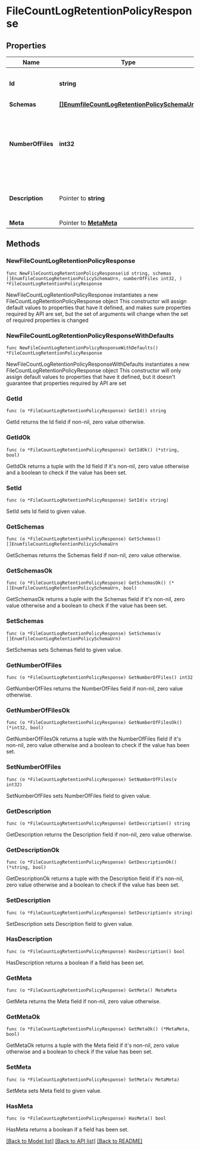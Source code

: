 # FileCountLogRetentionPolicyResponse

## Properties

Name | Type | Description | Notes
------------ | ------------- | ------------- | -------------
**Id** | **string** | Name of the Log Retention Policy | 
**Schemas** | [**[]EnumfileCountLogRetentionPolicySchemaUrn**](EnumfileCountLogRetentionPolicySchemaUrn.md) |  | 
**NumberOfFiles** | **int32** | Specifies the number of archived log files to retain before the oldest ones are cleaned. | 
**Description** | Pointer to **string** | A description for this Log Retention Policy | [optional] 
**Meta** | Pointer to [**MetaMeta**](MetaMeta.md) |  | [optional] 

## Methods

### NewFileCountLogRetentionPolicyResponse

`func NewFileCountLogRetentionPolicyResponse(id string, schemas []EnumfileCountLogRetentionPolicySchemaUrn, numberOfFiles int32, ) *FileCountLogRetentionPolicyResponse`

NewFileCountLogRetentionPolicyResponse instantiates a new FileCountLogRetentionPolicyResponse object
This constructor will assign default values to properties that have it defined,
and makes sure properties required by API are set, but the set of arguments
will change when the set of required properties is changed

### NewFileCountLogRetentionPolicyResponseWithDefaults

`func NewFileCountLogRetentionPolicyResponseWithDefaults() *FileCountLogRetentionPolicyResponse`

NewFileCountLogRetentionPolicyResponseWithDefaults instantiates a new FileCountLogRetentionPolicyResponse object
This constructor will only assign default values to properties that have it defined,
but it doesn't guarantee that properties required by API are set

### GetId

`func (o *FileCountLogRetentionPolicyResponse) GetId() string`

GetId returns the Id field if non-nil, zero value otherwise.

### GetIdOk

`func (o *FileCountLogRetentionPolicyResponse) GetIdOk() (*string, bool)`

GetIdOk returns a tuple with the Id field if it's non-nil, zero value otherwise
and a boolean to check if the value has been set.

### SetId

`func (o *FileCountLogRetentionPolicyResponse) SetId(v string)`

SetId sets Id field to given value.


### GetSchemas

`func (o *FileCountLogRetentionPolicyResponse) GetSchemas() []EnumfileCountLogRetentionPolicySchemaUrn`

GetSchemas returns the Schemas field if non-nil, zero value otherwise.

### GetSchemasOk

`func (o *FileCountLogRetentionPolicyResponse) GetSchemasOk() (*[]EnumfileCountLogRetentionPolicySchemaUrn, bool)`

GetSchemasOk returns a tuple with the Schemas field if it's non-nil, zero value otherwise
and a boolean to check if the value has been set.

### SetSchemas

`func (o *FileCountLogRetentionPolicyResponse) SetSchemas(v []EnumfileCountLogRetentionPolicySchemaUrn)`

SetSchemas sets Schemas field to given value.


### GetNumberOfFiles

`func (o *FileCountLogRetentionPolicyResponse) GetNumberOfFiles() int32`

GetNumberOfFiles returns the NumberOfFiles field if non-nil, zero value otherwise.

### GetNumberOfFilesOk

`func (o *FileCountLogRetentionPolicyResponse) GetNumberOfFilesOk() (*int32, bool)`

GetNumberOfFilesOk returns a tuple with the NumberOfFiles field if it's non-nil, zero value otherwise
and a boolean to check if the value has been set.

### SetNumberOfFiles

`func (o *FileCountLogRetentionPolicyResponse) SetNumberOfFiles(v int32)`

SetNumberOfFiles sets NumberOfFiles field to given value.


### GetDescription

`func (o *FileCountLogRetentionPolicyResponse) GetDescription() string`

GetDescription returns the Description field if non-nil, zero value otherwise.

### GetDescriptionOk

`func (o *FileCountLogRetentionPolicyResponse) GetDescriptionOk() (*string, bool)`

GetDescriptionOk returns a tuple with the Description field if it's non-nil, zero value otherwise
and a boolean to check if the value has been set.

### SetDescription

`func (o *FileCountLogRetentionPolicyResponse) SetDescription(v string)`

SetDescription sets Description field to given value.

### HasDescription

`func (o *FileCountLogRetentionPolicyResponse) HasDescription() bool`

HasDescription returns a boolean if a field has been set.

### GetMeta

`func (o *FileCountLogRetentionPolicyResponse) GetMeta() MetaMeta`

GetMeta returns the Meta field if non-nil, zero value otherwise.

### GetMetaOk

`func (o *FileCountLogRetentionPolicyResponse) GetMetaOk() (*MetaMeta, bool)`

GetMetaOk returns a tuple with the Meta field if it's non-nil, zero value otherwise
and a boolean to check if the value has been set.

### SetMeta

`func (o *FileCountLogRetentionPolicyResponse) SetMeta(v MetaMeta)`

SetMeta sets Meta field to given value.

### HasMeta

`func (o *FileCountLogRetentionPolicyResponse) HasMeta() bool`

HasMeta returns a boolean if a field has been set.


[[Back to Model list]](../README.md#documentation-for-models) [[Back to API list]](../README.md#documentation-for-api-endpoints) [[Back to README]](../README.md)


